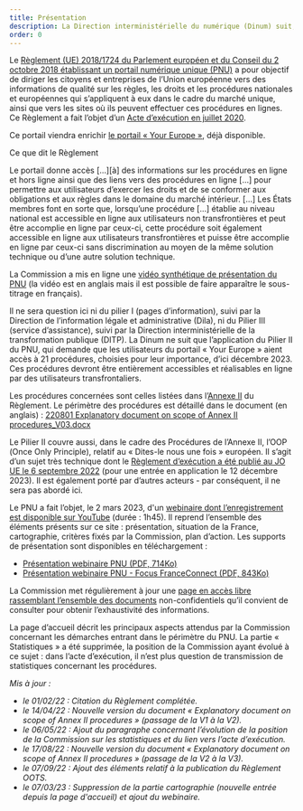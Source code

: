 ```yaml
---
title: Présentation
description: La Direction interministérielle du numérique (Dinum) suit, dans le cadre du Portail numérique unique (PNU) européen, la dématérialisation des procédures qui concernent les usagers et les entreprises de l’Union européenne. Les demandes de la Commission européenne sont présentées ci-dessous (les tuiles sont cliquables).
order: 0
---
```



Le [Règlement (UE) 2018/1724 du Parlement européen et du Conseil du 2 octobre 2018 établissant un portail numérique unique (PNU)](https://eur-lex.europa.eu/legal-content/FR/TXT/HTML/?uri=CELEX:32018R1724&from=EN#d1e33-1-1) a pour objectif de diriger les citoyens et entreprises de l’Union européenne vers des informations de qualité sur les règles, les droits et les procédures nationales et européennes qui s’appliquent à eux dans le cadre du marché unique, ainsi que vers les sites où ils peuvent effectuer ces procédures en lignes. Ce Règlement a fait l’objet d’un [Acte d’exécution en juillet 2020](https://eur-lex.europa.eu/legal-content/FR/TXT/HTML/?uri=CELEX:32020R1121&from=FR#d1e413-3-1).

Ce portail viendra enrichir [le portail <span lang="en">« Your Europe »</span>](https://europa.eu/youreurope/index_fr.htm), déjà disponible.

<div class="fr-callout fr-mb-4w">
	<p class="fr-callout__title fr-mb-4w">Ce que dit le Règlement</p>
	<p class="fr-callout__text">
		Le portail donne accès […][à] des informations sur les procédures en ligne et hors ligne ainsi que des liens vers des procédures en ligne […] pour permettre aux utilisateurs d’exercer les droits et de se conformer aux obligations et aux règles dans le domaine du marché intérieur. […] Les États membres font en sorte que, lorsqu’une procédure […] établie au niveau national est accessible en ligne aux utilisateurs non transfrontières et peut être accomplie en ligne par ceux-ci, cette procédure soit également accessible en ligne aux utilisateurs transfrontières et puisse être accomplie en ligne par ceux-ci sans discrimination au moyen de la même solution technique ou d’une autre solution technique.
	</p>
</div>


La Commission a mis en ligne une [vidéo synthétique de présentation du PNU](https://www.youtube.com/watch?v=Znkoz0-P3sc&feature=youtu.be) (la vidéo est en anglais mais il est possible de faire apparaître le sous-titrage en français).

Il ne sera question ici ni du pilier&nbsp;I (pages d’information), suivi par la Direction de l’information légale et administrative (Dila), ni du Pilier&nbsp;III (service d’assistance), suivi par la Direction interministérielle de la transformation publique (DITP). La Dinum ne suit que l’application du Pilier&nbsp;II du PNU, qui demande que les utilisateurs du portail «&nbsp;<span lang="en">Your Europe</span>&nbsp;» aient accès à 21 procédures, choisies pour leur importance, d’ici décembre 2023. Ces procédures devront être entièrement accessibles et réalisables en ligne par des utilisateurs transfrontaliers. 

Les procédures concernées sont celles listées dans l’[Annexe II](https://eur-lex.europa.eu/legal-content/FR/TXT/HTML/?uri=CELEX:32018R1724&from=EN#d1e32-36-1) du Règlement. Le périmètre des procédures est détaillé dans le document (en anglais)&nbsp;: [220801 Explanatory document on scope of Annex II procedures_V03.docx](https://github.com/DISIC/design.numerique.gouv.fr/files/9242984/220801.Explanatory.document.on.scope.of.Annex.II.procedures_V03.docx)

Le Pilier II couvre aussi, dans le cadre des Procédures de l’Annexe II, l’OOP (<span lang="en">Once Only Principle</span>), relatif au «&nbsp;Dites-le nous une fois&nbsp;» européen. Il s’agit d’un sujet très technique dont le [Règlement d’exécution a été publié au JO UE le 6 septembre 2022](https://eur-lex.europa.eu/legal-content/EN/TXT/?uri=CELEX%3A32022R1463&qid=1662474257036) (pour une entrée en application le 12 décembre 2023). Il est également porté par d’autres acteurs -&nbsp;par conséquent, il ne sera pas abordé ici.

Le PNU a fait l’objet, le 2 mars 2023, d'un [webinaire dont l’enregistrement est disponible sur YouTube](https://youtu.be/yq13SImy5Ik) (durée&nbsp;: 1h45). Il reprend l’ensemble des éléments présents sur ce site&nbsp;: présentation, situation de la France, cartographie, critères fixés par la Commission, plan d’action. Les supports de présentation sont disponibles en téléchargement&nbsp;:
* [Présentation webinaire PNU (PDF, 714Ko)](https://github.com/DISIC/design.numerique.gouv.fr/files/10908979/230302.Presentation.webinaire.PNU.pdf)
* [Présentation webinaire PNU - Focus FranceConnect (PDF, 843Ko)](https://github.com/DISIC/design.numerique.gouv.fr/files/10908982/230302.Presentation.FC%2B.PNU.webinaire.pdf)

La Commission met régulièrement à jour une [page en accès libre rassemblant l’ensemble des documents](https://ec.europa.eu/growth/single-digital-gateway-requirements_en) non-confidentiels qu’il convient de consulter pour obtenir l’exhaustivité des informations.

<div class="fr-highlight fr-mb-4w">
    <p>La page d’accueil décrit les principaux aspects attendus par la Commission concernant les démarches entrant dans le périmètre du PNU. La partie « Statistiques » a été supprimée, la position de la Commission ayant évolué à ce sujet : dans l’acte d’exécution, il n’est plus question de transmission de statistiques concernant les procédures.
    </p>
</div> 

_Mis à jour&nbsp;:_
* _le 01/02/22&nbsp;: Citation du Règlement complétée._
* _le 14/04/22&nbsp;: Nouvelle version du document «&nbsp;Explanatory document on scope of Annex II procedures&nbsp;» (passage de la V1 à la V2)._
* _le 06/05/22&nbsp;: Ajout du paragraphe concernant l’évolution de la position de la Commission sur les statistiques et du lien vers l’acte d’exécution._
* _le 17/08/22&nbsp;: Nouvelle version du document «&nbsp;Explanatory document on scope of Annex II procedures&nbsp;» (passage de la V2 à la V3)._
* _le 07/09/22&nbsp;: Ajout des éléments relatif à la publication du Règlement OOTS._
* _le 07/03/23&nbsp;: Suppression de la partie cartographie (nouvelle entrée depuis la page d'accueil) et ajout du webinaire._
